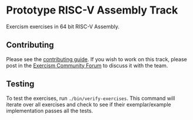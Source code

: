 # Prototype RISC-V Assembly Track

Exercism exercises in 64 bit RISC-V Assembly.

## Contributing

Please see the [contributing guide](https://exercism.org/docs/building).
If you wish to work on this track, please post in the [Exercism Community Forum](https://forum.exercism.org/) to discuss it with the team.

## Testing

To test the exercises, run `./bin/verify-exercises`.
This command will iterate over all exercises and check to see if their exemplar/example implementation passes all the tests.

